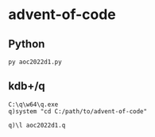 # advent-of-code

## Python

    py aoc2022d1.py

## kdb+/q
    C:\q\w64\q.exe
    q)system "cd C:/path/to/advent-of-code"

    q)\l aoc2022d1.q